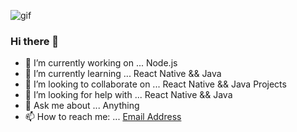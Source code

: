 ![gif](https://media.giphy.com/media/NytMLKyiaIh6VH9SPm/giphy.gif)

### Hi there 👋


- 🔭 I’m currently working on ... Node.js
- 🌱 I’m currently learning ... React Native && Java
- 👯 I’m looking to collaborate on ... React Native && Java Projects
- 🤔 I’m looking for help with ... React Native && Java
- 💬 Ask me about ... Anything
- 📫 How to reach me: ... <a href="mailto:nikochopikashvili@yahoo.com">Email Address</a>
